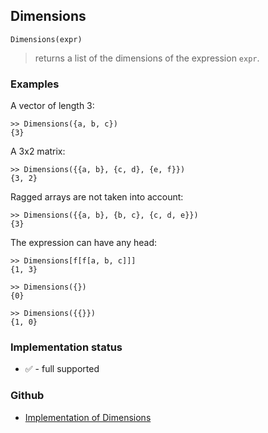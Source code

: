 ## Dimensions

```
Dimensions(expr)
```

> returns a list of the dimensions of the expression `expr`.

### Examples

A vector of length 3:

```
>> Dimensions({a, b, c})
{3}
```

A 3x2 matrix:

```
>> Dimensions({{a, b}, {c, d}, {e, f}})
{3, 2}
```

Ragged arrays are not taken into account:

```
>> Dimensions({{a, b}, {b, c}, {c, d, e}})
{3}
```

The expression can have any head:

```
>> Dimensions[f[f[a, b, c]]]
{1, 3}

>> Dimensions({})
{0}

>> Dimensions({{}})
{1, 0}
```






### Implementation status

* &#x2705; - full supported

### Github

* [Implementation of Dimensions](https://github.com/axkr/symja_android_library/blob/master/symja_android_library/matheclipse-core/src/main/java/org/matheclipse/core/builtin/LinearAlgebra.java#L1651) 
